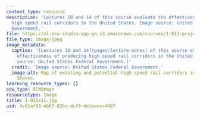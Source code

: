 ```yaml
---
content_type: resource
description: 'Lectures 10 and 14 of this course evaluate the effectiveness of producing
  high speed rail corridors in the United States. Image source: United States Federal
  Government.'
file: https://ol-ocw-studio-app-qa.s3.amazonaws.com/courses/1-011-project-evaluation-spring-2011/4c61af83eb0702badcf9de1eeecc4487_1-011s11.jpg
file_type: image/jpeg
image_metadata:
  caption: '[Lectures 10 and 14](pages/lecture-notes) of this course evaluate the
    effectiveness of producing high speed rail corridors in the United States. (Image
    source: United States Federal Government.)'
  credit: 'Image source: United States Federal Government.'
  image-alt: Map of existing and potential high-speed rail corridors in the United
    States.
learning_resource_types: []
ocw_type: OCWImage
resourcetype: Image
title: 1-011s11.jpg
uid: 4c61af83-eb07-02ba-dcf9-de1eeecc4487
---
```

